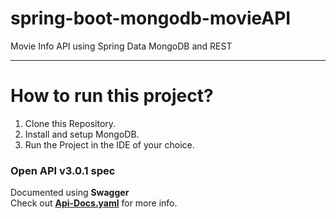 # spring-boot-mongodb-movieAPI
Movie Info API using Spring Data MongoDB and REST

-------------------------------------------------

How to run this project?
========================
1. Clone this Repository.
2. Install and setup MongoDB.
3. Run the Project in the IDE of your choice.


### Open API v3.0.1 spec   
Documented using __Swagger__   
Check out [__Api-Docs.yaml__](https://github.com/yash-k9/spring-boot-mongodb-movieAPI/blob/main/api-docs.yaml) for more info.  


